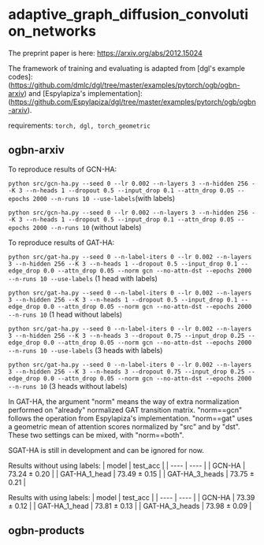 # adaptive_graph_diffusion_convolution_networks

The preprint paper is here: https://arxiv.org/abs/2012.15024

The framework of training and evaluating is adapted from [dgl's example codes]:(https://github.com/dmlc/dgl/tree/master/examples/pytorch/ogb/ogbn-arxiv) and [Espylapiza's implementation]:(https://github.com/Espylapiza/dgl/tree/master/examples/pytorch/ogb/ogbn-arxiv).

requirements: `torch, dgl, torch_geometric`

## ogbn-arxiv

To reproduce results of GCN-HA:

`python src/gcn-ha.py --seed 0 --lr 0.002 --n-layers 3 --n-hidden 256 --K 3 --n-heads 1 --dropout 0.5 --input_drop 0.1 --attn_drop 0.05 --epochs 2000 --n-runs 10 --use-labels`(with labels)

`python src/gcn-ha.py --seed 0 --lr 0.002 --n-layers 3 --n-hidden 256 --K 3 --n-heads 1 --dropout 0.5 --input_drop 0.1 --attn_drop 0.05 --epochs 2000 --n-runs 10` (without labels)

To reproduce results of GAT-HA:

`python src/gat-ha.py --seed 0 --n-label-iters 0 --lr 0.002 --n-layers 3 --n-hidden 256 --K 3 --n-heads 1 --dropout 0.5 --input_drop 0.1 --edge_drop 0.0 --attn_drop 0.05 --norm gcn --no-attn-dst --epochs 2000 --n-runs 10 --use-labels` (1 head with labels)

`python src/gat-ha.py --seed 0 --n-label-iters 0 --lr 0.002 --n-layers 3 --n-hidden 256 --K 3 --n-heads 1 --dropout 0.5 --input_drop 0.1 --edge_drop 0.0 --attn_drop 0.05 --norm gcn --no-attn-dst --epochs 2000 --n-runs 10` (1 head without labels)

`python src/gat-ha.py --seed 0 --n-label-iters 0 --lr 0.002 --n-layers 3 --n-hidden 256 --K 3 --n-heads 3 --dropout 0.75 --input_drop 0.25 --edge_drop 0.0 --attn_drop 0.05 --norm gcn --no-attn-dst --epochs 2000 --n-runs 10 --use-labels` (3 heads with labels)

`python src/gat-ha.py --seed 0 --n-label-iters 0 --lr 0.002 --n-layers 3 --n-hidden 256 --K 3 --n-heads 3 --dropout 0.75 --input_drop 0.25 --edge_drop 0.0 --attn_drop 0.05 --norm gcn --no-attn-dst --epochs 2000 --n-runs 10` (3 heads without labels)

In GAT-HA, the argument "norm" means the way of extra normalization performed on "already" normalized GAT transition matrix. "norm==gcn" follows the operation from Espylapiza's implementation. "norm==gat" uses a geometric mean of attention scores normalized by "src" and by "dst". These two settings can be mixed, with "norm==both".

SGAT-HA is still in development and can be ignored for now.

Results without using labels:
|  model   | test_acc  |
|  ----  | ----  |
| GCN-HA  | 73.24 ± 0.20 |
| GAT-HA_1_head  | 73.49 ± 0.15 |
| GAT-HA_3_heads | 73.75 ± 0.21 |

Results with using labels:
|  model   | test_acc  |
|  ----  | ----  |
| GCN-HA  | 73.39 ± 0.12 |
| GAT-HA_1_head  | 73.81 ± 0.13 |
| GAT-HA_3_heads | 73.98 ± 0.09 |

## ogbn-products
